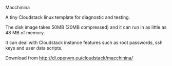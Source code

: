 Macchinina

A tiny Cloudstack linux template for diagnostic and testing.

The disk image takes 50MB (20MB compressed) and it can run in as little as 48 MB of memory.

It can deal with Cloudstack instance features such as root passwords, ssh keys and user data scripts.

Download from http://dl.openvm.eu/cloudstack/macchinina/
